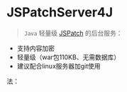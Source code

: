# JSPatchServer4J

> `Java` 轻量级 [JSPatch](https://github.com/bang590/JSPatch) 的后台服务：

- 支持内容加密
- 轻量级（war包110KB、无需数据库）
- 建议配合linux服务器加git使用

法：



